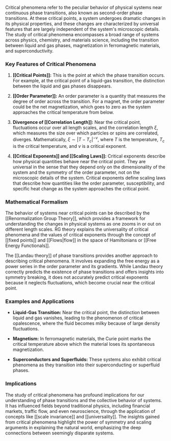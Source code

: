 Critical phenomena refer to the peculiar behavior of physical systems near continuous phase transitions, also known as second-order phase transitions. At these critical points, a system undergoes dramatic changes in its physical properties, and these changes are characterized by universal features that are largely independent of the system's microscopic details. The study of critical phenomena encompasses a broad range of systems across physics, chemistry, and materials science, including the transition between liquid and gas phases, magnetization in ferromagnetic materials, and superconductivity.

### Key Features of Critical Phenomena

1. **[[Critical Points]]:** This is the point at which the phase transition occurs. For example, at the critical point of a liquid-gas transition, the distinction between the liquid and gas phases disappears.

2. **[[Order Parameter]]:** An order parameter is a quantity that measures the degree of order across the transition. For a magnet, the order parameter could be the net magnetization, which goes to zero as the system approaches the critical temperature from below.

3. **Divergence of [[Correlation Length]]:** Near the critical point, fluctuations occur over all length scales, and the correlation length $\xi$, which measures the size over which particles or spins are correlated, diverges. Mathematically, $\xi \sim |T-T_c|^{-\nu}$, where $T$ is the temperature, $T_c$ is the critical temperature, and $\nu$ is a critical exponent.

4. **[[Critical Exponents]] and [[Scaling Laws]]:** Critical exponents describe how physical quantities behave near the critical point. They are universal in the sense that they depend only on the dimensionality of the system and the symmetry of the order parameter, not on the microscopic details of the system. Critical exponents define scaling laws that describe how quantities like the order parameter, susceptibility, and specific heat change as the system approaches the critical point.

### Mathematical Formalism

The behavior of systems near critical points can be described by the [[Renormalization Group Theory]], which provides a framework for understanding the changes in physical systems as one zooms in or out on different length scales. RG theory explains the universality of critical phenomena and the values of critical exponents through the concept of [[fixed points]] and [[Flows|flow]] in the space of Hamiltonians or [[Free Energy Functionals]].

The [[Landau theory]] of phase transitions provides another approach to describing critical phenomena. It involves expanding the free energy as a power series in the order parameter and its gradients. While Landau theory correctly predicts the existence of phase transitions and offers insights into symmetry breaking, it does not accurately predict critical exponents because it neglects fluctuations, which become crucial near the critical point.

### Examples and Applications

- **Liquid-Gas Transition:** Near the critical point, the distinction between liquid and gas vanishes, leading to the phenomenon of critical opalescence, where the fluid becomes milky because of large density fluctuations.

- **Magnetism:** In ferromagnetic materials, the Curie point marks the critical temperature above which the material loses its spontaneous magnetization.

- **Superconductors and Superfluids:** These systems also exhibit critical phenomena as they transition into their superconducting or superfluid phases.

### Implications

The study of critical phenomena has profound implications for our understanding of phase transitions and the collective behavior of systems. It has influenced fields beyond traditional physics, including financial markets, traffic flow, and even neuroscience, through the application of concepts like [[scale invariance]] and [[universality]]. The insights gained from critical phenomena highlight the power of symmetry and scaling arguments in explaining the natural world, emphasizing the deep connections between seemingly disparate systems.